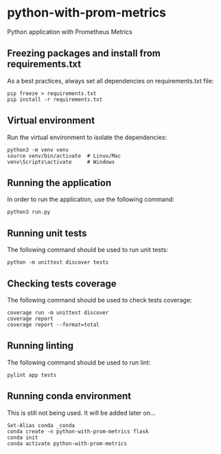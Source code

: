# python-with-prom-metrics
Python application with Prometheus Metrics

## Freezing packages and install from requirements.txt

As a best practices, always set all dependencies on requirements.txt file:
```
pip freeze > requirements.txt
pip install -r requirements.txt
```

## Virtual environment

Run the virtual environment to isolate the dependencies:
```
python3 -m venv venv
source venv/bin/activate  # Linux/Mac
venv\Scripts\activate     # Windows
```

## Running the application

In order to run the application, use the following command:
```
python3 run.py
```

## Running unit tests

The following command should be used to run unit tests:
```
python -m unittest discover tests
```

## Checking tests coverage

The following command should be used to check tests coverage:
```
coverage run -m unittest discover
coverage report
coverage report --format=total
```

## Running linting

The following command should be used to run lint:
```
pylint app tests
```

## Running conda environment

This is still not being used. It will be added later on...
```
Set-Alias conda _conda
conda create -n python-with-prom-metrics flask
conda init
conda activate python-with-prom-metrics
```
